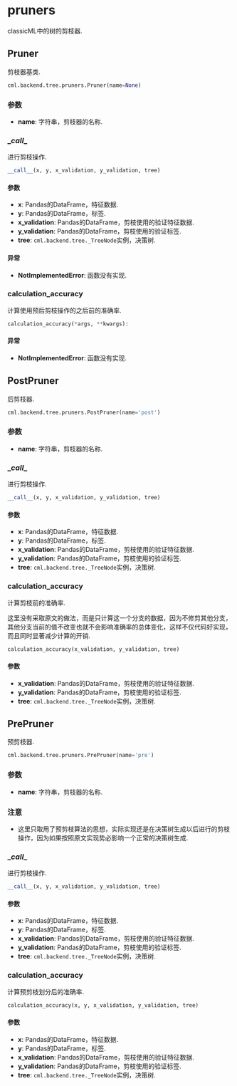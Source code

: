# pruners

classicML中的树的剪枝器.

## Pruner

剪枝器基类.

```python
cml.backend.tree.pruners.Pruner(name=None)
```

### 参数

* <b>name</b>: 字符串，剪枝器的名称.

### \__call__

进行剪枝操作.

```python
__call__(x, y, x_validation, y_validation, tree)
```

#### 参数

* <b>x</b>: Pandas的DataFrame，特征数据.
* <b>y</b>: Pandas的DataFrame，标签.
* <b>x_validation</b>: Pandas的DataFrame，剪枝使用的验证特征数据.
* <b>y_validation</b>: Pandas的DataFrame，剪枝使用的验证标签.
* <b>tree</b>: ```cml.backend.tree._TreeNode```实例，决策树.

#### 异常

* <b>NotImplementedError</b>: 函数没有实现.

### calculation_accuracy

计算使用预后剪枝操作的之后前的准确率.

```python
calculation_accuracy(*args, **kwargs):
```

#### 异常

* <b>NotImplementedError</b>: 函数没有实现.

## PostPruner

后剪枝器.

```python
cml.backend.tree.pruners.PostPruner(name='post')
```

### 参数

* <b>name</b>: 字符串，剪枝器的名称.

### \__call__

进行剪枝操作.

```python
__call__(x, y, x_validation, y_validation, tree)
```

#### 参数

* <b>x</b>: Pandas的DataFrame，特征数据.
* <b>y</b>: Pandas的DataFrame，标签.
* <b>x_validation</b>: Pandas的DataFrame，剪枝使用的验证特征数据.
* <b>y_validation</b>: Pandas的DataFrame，剪枝使用的验证标签.
* <b>tree</b>: ```cml.backend.tree._TreeNode```实例，决策树.

### calculation_accuracy

计算剪枝前的准确率. 

这里没有采取原文的做法，而是只计算这一个分支的数据，因为不修剪其他分支，其他分支当前的值不改变也就不会影响准确率的总体变化，这样不仅代码好实现，而且同时显著减少计算的开销.

```python
calculation_accuracy(x_validation, y_validation, tree)
```

#### 参数

* <b>x_validation</b>: Pandas的DataFrame，剪枝使用的验证特征数据.
* <b>y_validation</b>: Pandas的DataFrame，剪枝使用的验证标签.
* <b>tree</b>: ```cml.backend.tree._TreeNode```实例，决策树.

## PrePruner

预剪枝器.

```python
cml.backend.tree.pruners.PrePruner(name='pre')
```

### 参数

* <b>name</b>: 字符串，剪枝器的名称.

### 注意

* 这里只取用了预剪枝算法的思想，实际实现还是在决策树生成以后进行的剪枝操作，因为如果按照原文实现势必影响一个正常的决策树生成.

### \__call__

进行剪枝操作.

```python
__call__(x, y, x_validation, y_validation, tree)
```

#### 参数

* <b>x</b>: Pandas的DataFrame，特征数据.
* <b>y</b>: Pandas的DataFrame，标签.
* <b>x_validation</b>: Pandas的DataFrame，剪枝使用的验证特征数据.
* <b>y_validation</b>: Pandas的DataFrame，剪枝使用的验证标签.
* <b>tree</b>: ```cml.backend.tree._TreeNode```实例，决策树.

### calculation_accuracy

计算预剪枝划分后的准确率.

```python
calculation_accuracy(x, y, x_validation, y_validation, tree)
```

#### 参数

* <b>x</b>: Pandas的DataFrame，特征数据.
* <b>y</b>: Pandas的DataFrame，标签.
* <b>x_validation</b>: Pandas的DataFrame，剪枝使用的验证特征数据.
* <b>y_validation</b>: Pandas的DataFrame，剪枝使用的验证标签.
* <b>tree</b>: ```cml.backend.tree._TreeNode```实例，决策树.
